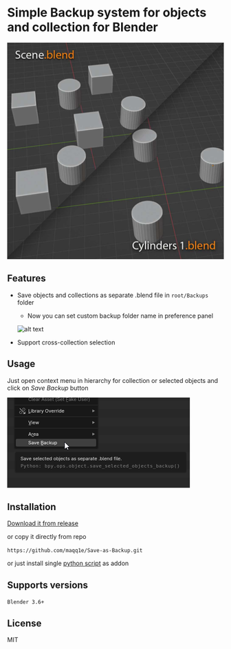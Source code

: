 # Simple Backup system for objects and collection for Blender

![alt text](https://github.com/maqq1e/Save-as-Backup/blob/main/pics/Save-as-Backup.jpg)

## Features
- Save objects and collections as separate .blend file in `root/Backups` folder
  - Now you can set custom backup folder name in preference panel
    
  ![alt text](https://github.com/user-attachments/assets/65afa62d-83d1-4964-b10b-cfc380184a6d)
- Support cross-collection selection
## Usage
Just open context menu in hierarchy for collection or selected objects and click on _Save Backup_ button 

![alt text](https://github.com/maqq1e/Save-as-Backup/blob/main/pics/Context-menu.png)

## Installation

[Download it from release](https://github.com/maqq1e/Save-as-Backup/releases/tag/v1.0.0)

or copy it directly from repo

```https://github.com/maqq1e/Save-as-Backup.git```

or just install single [python script](https://github.com/maqq1e/Save-as-Backup/blob/main/__init__.py) as addon

## Supports versions

`Blender 3.6+`

## License
MIT
